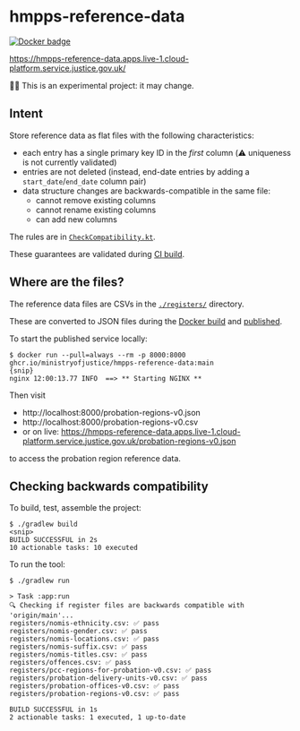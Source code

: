 # hmpps-reference-data

[![Docker badge](https://img.shields.io/badge/docker-image-2496ED?style=flat&logo=docker)](https://github.com/ministryofjustice/hmpps-reference-data/pkgs/container/hmpps-reference-data)

https://hmpps-reference-data.apps.live-1.cloud-platform.service.justice.gov.uk/

🧑‍🔬 This is an experimental project: it may change.

## Intent

Store reference data as flat files with the following characteristics:

- each entry has a single primary key ID in the _first_ column (:warning: uniqueness is not currently validated)
- entries are not deleted (instead, end-date entries by adding a `start_date`/`end_date` column pair)
- data structure changes are backwards-compatible in the same file:
    - cannot remove existing columns
    - cannot rename existing columns
    - can add new columns

The rules are in [`CheckCompatibility.kt`](app/src/main/kotlin/uk/gov/justice/hmpps/referencedata/CheckCompatibility.kt).

These guarantees are validated during [CI build](.github/workflows/build.yml).

## Where are the files?

The reference data files are CSVs in the [`./registers/`](registers) directory.

These are converted to JSON files during the [Docker build](Dockerfile) and [published](.github/workflows/publish.yml).

To start the published service locally:
```
$ docker run --pull=always --rm -p 8000:8000 ghcr.io/ministryofjustice/hmpps-reference-data:main
{snip}
nginx 12:00:13.77 INFO  ==> ** Starting NGINX **
```
Then visit

- http://localhost:8000/probation-regions-v0.json
- http://localhost:8000/probation-regions-v0.csv
- or on live: https://hmpps-reference-data.apps.live-1.cloud-platform.service.justice.gov.uk/probation-regions-v0.json

to access the probation region reference data.

## Checking backwards compatibility

To build, test, assemble the project:
```
$ ./gradlew build
<snip>
BUILD SUCCESSFUL in 2s
10 actionable tasks: 10 executed
```

To run the tool:
```
$ ./gradlew run

> Task :app:run
🔍 Checking if register files are backwards compatible with 'origin/main'...
registers/nomis-ethnicity.csv: ✅ pass
registers/nomis-gender.csv: ✅ pass
registers/nomis-locations.csv: ✅ pass
registers/nomis-suffix.csv: ✅ pass
registers/nomis-titles.csv: ✅ pass
registers/offences.csv: ✅ pass
registers/pcc-regions-for-probation-v0.csv: ✅ pass
registers/probation-delivery-units-v0.csv: ✅ pass
registers/probation-offices-v0.csv: ✅ pass
registers/probation-regions-v0.csv: ✅ pass

BUILD SUCCESSFUL in 1s
2 actionable tasks: 1 executed, 1 up-to-date
```
